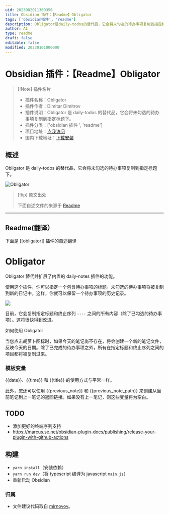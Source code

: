 ```yaml
---
uid: 2023082011360356
title: Obsidian 插件：【Readme】Obligator
tags: ['obsidian插件', 'readme']
description: Obligator是daily-todos的替代品，它会将未勾选的待办事项复制到指定标题下。
author: AI
type: readme
draft: false
editable: false
modified: 20230101000000
---
```


# Obsidian 插件：【Readme】Obligator

> [!Note] 插件名片
> - 插件名称：Obligator
> - 插件作者：Dimitar Dimitrov
> - 插件说明：Obligator 是 daily-todos 的替代品，它会将未勾选的待办事项复制到指定标题下。
> - 插件分类：['obsidian 插件 ', 'readme']
> - 项目地址：[点我访问](https://github.com/Newbrict/obsidian-obligator)
> - 国内下载地址：[下载安装](https://pkmer.cn/products/plugin/pluginMarket/?obligator)

## 概述

Obligator 是 daily-todos 的替代品，它会将未勾选的待办事项复制到指定标题下。

![Obligator](https://cdn.pkmer.cn/covers/obligator.gif!pkmer)

> [!tip] 原文出处
>
>下面自述文件的来源于 [Readme](https://ghproxy.net/https://raw.githubusercontent.com/Newbrict/obsidian-obligator/master/README.md)

---

## Readme(翻译）

下面是 [[obligator]] 插件的自述翻译

# Obligator

Obligator 替代并扩展了内置的 daily-notes 插件的功能。

使用这个插件，你可以指定一个包含待办事项的标题。未勾选的待办事项将被复制到新的日记中。这样，你就可以保留一个待办事项的历史记录。

![](preview.gif)

目前，它会复制指定标题和终止序列 `----` 之间的所有内容（除了已勾选的待办事项）。这将很快得到改进。

如何使用 Obligator

当您点击胡萝卜图标时，如果今天的笔记尚不存在，将会创建一个新的笔记文件，反映今天的日期。除了已完成的待办事项之外，所有在指定标题和终止序列之间的项目都将被复制过来。

### 模板变量

{{date}}、{{time}} 和 {{title}} 的使用方式与平常一样。

此外，您还可以使用 {{previous_note}} 和 {{previous_note_path}} 来创建从当前笔记到上一笔记的返回链接。如果没有上一笔记，则这些变量将为空白。

## TODO

* 添加更好的终端序列支持
* <https://marcus.se.net/obsidian-plugin-docs/publishing/release-your-plugin-with-github-actions>

## 构建

* `yarn install`（安装依赖）
* `yarn run dev`（将 typescript 编译为 javascript `main.js`）
* 重新启动 Obsidian

### 归属

* 文件建议代码取自 [mirnovov](https://github.com/mirnovov/obsidian-homepage/blob/main/src/suggest.ts)。
